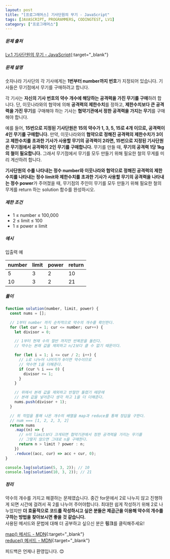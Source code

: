 ```yaml
---
layout: post
title: "[프로그래머스] 기사단원의 무기 - JavaScript"
tags: [JAVASCRIPT, PROGRAMMERS, CODINGTEST, LV1]
category: ["프로그래머스"]
---
```


##### 문제 출처

[Lv.1 기사단원의 무기 - JavaScript](https://school.programmers.co.kr/learn/courses/30/lessons/136798?language=javascript){:target="\_blank"}

##### 문제 설명

숫자나라 기사단의 각 기사에게는 **1번부터 number까지 번호**가 지정되어 있습니다. 기사들은 무기점에서 무기를 구매하려고 합니다.

각 기사는 **자신의 기사 번호의 약수 개수에 해당하는 공격력을 가진 무기를 구매**하려 합니다. 단, 이웃나라와의 협약에 의해 **공격력의 제한수치**를 정하고, **제한수치보다 큰 공격력을 가진 무기**를 구매해야 하는 기사는 **협약기관에서 정한 공격력을 가지는 무기**를 구매해야 합니다.

예를 들어, **15번으로 지정된 기사단원은 15의 약수가 1, 3, 5, 15로 4개 이므로, 공격력이 4인 무기를 구매합니다.** 만약, 이웃나라와의 **협약으로 정해진 공격력의 제한수치가 3이고 제한수치를 초과한 기사가 사용할 무기의 공격력이 2라면, 15번으로 지정된 기사단원은 무기점에서 공격력이 2인 무기를 구매합니다.** 무기를 만들 때, **무기의 공격력 1당 1kg의 철이 필요합니다.** 그래서 무기점에서 무기를 모두 만들기 위해 필요한 철의 무게를 미리 계산하려 합니다.

**기사단원의 수를 나타내는 정수 number와 이웃나라와 협약으로 정해진 공격력의 제한수치를 나타내는 정수 limit와 제한수치를 초과한 기사가 사용할 무기의 공격력을 나타내는 정수 power**가 주어졌을 때, 무기점의 주인이 무기를 모두 만들기 위해 필요한 철의 무게를 return 하는 solution 함수를 완성하시오.

##### 제한 조건

- 1 ≤ number ≤ 100,000
- 2 ≤ limit ≤ 100
- 1 ≤ power ≤ limit

##### 예시

입출력 예

| number | limit | power | return |
| ------ | ----- | ----- | ------ |
| 5      | 3     | 2     | 10     |
| 10     | 3     | 2     | 21     |

##### 풀이

```javascript
function solution(number, limit, power) {
  const nums = [];

  // 1부터 number 까지 순차적으로 약수의 개수를 확인한다.
  for (let cur = 1; cur <= number; cur++) {
    let divisor = 0;

    // 1부터 현재 수의 절반 까지만 반복문을 돌린다.
    // 약수는 본래 값을 제외하고 n/2보다 클 수 없기 때문이다.

    for (let i = 1; i <= cur / 2; i++) {
      // i로 나누어 나머지가 0이면 약수이므로
      // 약수면 1을 더해준다.
      if (cur % i === 0) {
        divisor += 1;
      }
    }

    // 위에서 본래 값을 제외하고 반절만 돌렸기 때문에
    // 본래 값을 넣어준다 생각 하고 1을 더 더해준다.
    nums.push(divisor + 1);
  }

  // 위 작업을 통해 나온 개수의 배열을 map과 reduce를 통해 정답을 구한다.
  // num === [1, 2, 2, 3, 2]
  return nums
    .map((n) => {
      // n이 limit보다 크게되면 협약기관에서 정한 공격력을 가지는 무기를
      // 그렇지 않으면 그대로 n을 구매한다.
      return n > limit ? power : n;
    })
    .reduce((acc, cur) => acc + cur, 0);
}

console.log(solution(5, 3, 2)); // 10
console.log(solution(10, 3, 2)); // 21
```

##### 정리

약수의 개수를 가지고 해결하는 문제였습니다. 중간 for문에서 2로 나누지 않고 진행하게 되면 시간에 걸려서 꼭 2를 나누어 주어야합니다. 최대한 쉽게 작성하기 위해 2로 나누었지만 **더 효율적으로 코드를 작성하시고 싶은 분들은 제곱근을 이용해 약수의 개수를 구하는 방법을 찾아보시면 좋을 것 같습니다.**<br />
사용된 메서드와 문법에 대해 더 공부하고 싶으신 분은 **링크**를 클릭해주세요!

[map() 메서드 - MDN](https://developer.mozilla.org/ko/docs/Web/JavaScript/Reference/Global_Objects/Array/map){:target="\_blank"}<br />
[reduce() 메서드 - MDN](https://developer.mozilla.org/ko/docs/Web/JavaScript/Reference/Global_Objects/Array/reduce){:target="\_blank"}

피드백은 언제나 환영입니다. 😊
